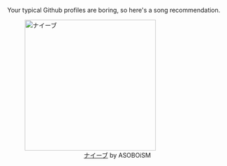 Your typical Github profiles are boring, so here's a song recommendation.
<figure><img width="300" height="300" src="https://i.scdn.co/image/ab67616d0000b2734227ed512af5688b9012a0ca" alt="ナイーブ" /><figcaption align="center"><a href="https://open.spotify.com/track/6aH5r8UsoVacrNqnAQcnIb" target="_blank">ナイーブ</a> by ASOBOiSM</figcaption></figure>
